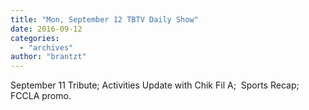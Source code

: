 ```yaml
---
title: "Mon, September 12 TBTV Daily Show"
date: 2016-09-12
categories: 
  - "archives"
author: "brantzt"
---
```


September 11 Tribute; Activities Update with Chik Fil A;  Sports Recap; FCCLA promo.

